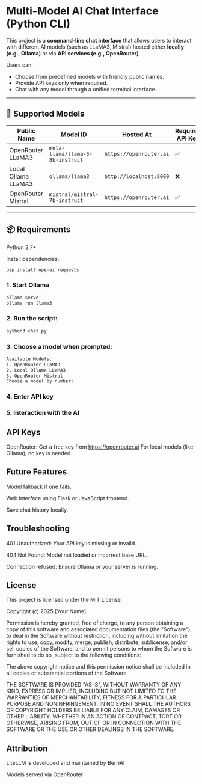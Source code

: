 # Multi-Model AI Chat Interface (Python CLI)

This project is a **command-line chat interface** that allows users to interact with different AI models (such as LLaMA3, Mistral) hosted either **locally (e.g., Ollama)** or via **API services (e.g., OpenRouter)**.

Users can:
- Choose from predefined models with friendly public names.
- Provide API keys only when required.
- Chat with any model through a unified terminal interface.

---

## 🧠 Supported Models

| Public Name           | Model ID                      | Hosted At                  | Requires API Key |
|-----------------------|-------------------------------|----------------------------|------------------|
| OpenRouter LLaMA3     | `meta-llama/llama-3-8b-instruct` | `https://openrouter.ai`     | ✅               |
| Local Ollama LLaMA3   | `ollama/llama3`                | `http://localhost:8000`    | ❌               |
| OpenRouter Mistral    | `mistral/mistral-7b-instruct`  | `https://openrouter.ai`     | ✅               |

---

## 📦 Requirements

Python 3.7+

Install dependencies:

```bash
pip install openai requests
```

### 1. Start Ollama
```bash
ollama serve
ollama run llama3
```
### 2. Run the script:
```bash
python3 chat.py
```
### 3. Choose a model when prompted:
```bash
Available Models:
1. OpenRouter LLaMA3
2. Local Ollama LLaMA3
3. OpenRouter Mistral
Choose a model by number:
```
### 4. Enter API key
### 5. Interaction with the AI

## API Keys
OpenRouter: Get a free key from https://openrouter.ai
For local models (like Ollama), no key is needed.

## Future Features
Model fallback if one fails.

Web interface using Flask or JavaScript frontend.

Save chat history locally.

## Troubleshooting
401 Unauthorized: Your API key is missing or invalid.

404 Not Found: Model not loaded or incorrect base URL.

Connection refused: Ensure Ollama or your server is running.

## License
This project is licensed under the MIT License.

Copyright (c) 2025 [Your Name]

Permission is hereby granted, free of charge, to any person obtaining a copy
of this software and associated documentation files (the "Software"), to deal
in the Software without restriction, including without limitation the rights 
to use, copy, modify, merge, publish, distribute, sublicense, and/or sell 
copies of the Software, and to permit persons to whom the Software is 
furnished to do so, subject to the following conditions:

The above copyright notice and this permission notice shall be included in 
all copies or substantial portions of the Software.

THE SOFTWARE IS PROVIDED "AS IS", WITHOUT WARRANTY OF ANY KIND, EXPRESS OR 
IMPLIED, INCLUDING BUT NOT LIMITED TO THE WARRANTIES OF MERCHANTABILITY, 
FITNESS FOR A PARTICULAR PURPOSE AND NONINFRINGEMENT. IN NO EVENT SHALL THE 
AUTHORS OR COPYRIGHT HOLDERS BE LIABLE FOR ANY CLAIM, DAMAGES OR OTHER 
LIABILITY, WHETHER IN AN ACTION OF CONTRACT, TORT OR OTHERWISE, ARISING 
FROM, OUT OF OR IN CONNECTION WITH THE SOFTWARE OR THE USE OR OTHER 
DEALINGS IN THE SOFTWARE.

## Attribution
LiteLLM is developed and maintained by BerriAI

Models served via OpenRouter
